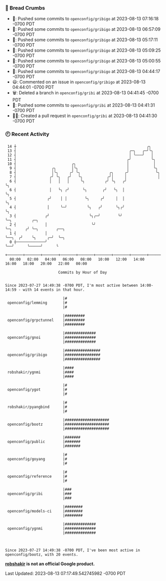 ### 🍞 Bread Crumbs

 * 🚢: Pushed some commits to `openconfig/gribigo` at 2023-08-13 07:16:18 -0700 PDT
 * 🚢: Pushed some commits to `openconfig/gribigo` at 2023-08-13 06:57:09 -0700 PDT
 * 🚢: Pushed some commits to `openconfig/gribigo` at 2023-08-13 05:17:11 -0700 PDT
 * 🚢: Pushed some commits to `openconfig/gribigo` at 2023-08-13 05:09:25 -0700 PDT
 * 🚢: Pushed some commits to `openconfig/gribigo` at 2023-08-13 05:00:55 -0700 PDT
 * 🚢: Pushed some commits to `openconfig/gribigo` at 2023-08-13 04:44:17 -0700 PDT
 * 😃: Commented on an issue in `openconfig/gribigo` at 2023-08-13 04:44:01 -0700 PDT
 * 🗑: Deleted a branch in `openconfig/gribi` at 2023-08-13 04:41:45 -0700 PDT
 * 🚢: Pushed some commits to `openconfig/gribi` at 2023-08-13 04:41:31 -0700 PDT
 * ✍🏼: Created a pull request in `openconfig/gribi` at 2023-08-13 04:41:30 -0700 PDT

### 🕘 Recent Activity
```
 14 ┼                                                           ╭╮
 13 ┤                                                   ╭─╮   ╭─╯╰╮
 12 ┤                                                   │ ╰───╯   │
 11 ┤                                                  ╭╯         ╰╮
 10 ┤                         ╭╮                       │           │
  9 ┤                ╭╮       │╰╮                      │           ╰╮
  8 ┤                │╰╮     ╭╯ ╰╮             ╭╮     ╭╯            ╰╮
  7 ┤               ╭╯ ╰╮   ╭╯   ╰╮           ╭╯│     │              │
  6 ┤               │   │   │     ╰╮         ╭╯ ╰╮   ╭╯              ╰╮
  6 ┤               │   ╰╮ ╭╯      ╰╮       ╭╯   ╰╮  │                ╰╮
  5 ┤              ╭╯    │ │        ╰╮     ╭╯     │  │                 ╰╮
  4 ┤              │     ╰─╯         ╰╮   ╭╯      ╰╮╭╯                  ╰╮
  3 ┤             ╭╯                  ╰╮╭─╯        ╰╯                    ╰─╮         ╭─╮
  2 ┤             │                    ╰╯                                  ╰─╮      ╭╯ ╰─╮        ╭──╮
  1 ┤             │                                                          ╰──╮  ╭╯    ╰╮     ╭─╯  ╰─╮
  0 ┼─────────────╯                                                             ╰──╯      ╰─────╯      ╰
    +───────+───────+───────+───────+───────+───────+───────+───────+───────+───────+───────+───────+────
  00:00   02:00   04:00   06:00   08:00   10:00   12:00   14:00   16:00   18:00   20:00   22:00   00:00   

						Commits by Hour of Day


Since 2023-07-27 14:49:38 -0700 PDT, I'm most active between 14:00-14:59 - with 14 events in that hour.

```



```
                          |#
 openconfig/lemming       |#
                          |#

                          |#########
 openconfig/grpctunnel    |#########
                          |#########

                          |##############
 openconfig/gnoi          |##############
                          |##############

                          |################
 openconfig/gribigo       |################
                          |################

                          |####
 robshakir/ygnmi          |####
                          |####

                          |#
 openconfig/ygot          |#
                          |#

                          |#
 robshakir/pyangbind      |#
                          |#

                          |####################
 openconfig/bootz         |####################
                          |####################

                          |#######
 openconfig/public        |#######
                          |#######

                          |#
 openconfig/goyang        |#
                          |#

                          |#
 openconfig/reference     |#
                          |#

                          |###
 openconfig/gribi         |###
                          |###

                          |########
 openconfig/models-ci     |########
                          |########

                          |##############
 openconfig/ygnmi         |##############
                          |##############



Since 2023-07-27 14:49:38 -0700 PDT, I've been most active in openconfig/bootz, with 20 events.

```
**[robshakir](mailto:robjs@google.com) is not an official Google product.**  


Last Updated: 2023-08-13 07:17:49.542745982 -0700 PDT
